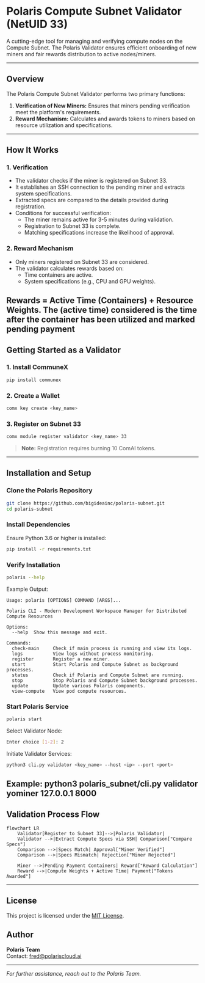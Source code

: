 # Polaris Compute Subnet Validator (NetUID 33)

A cutting-edge tool for managing and verifying compute nodes on the Compute Subnet. The Polaris Validator ensures efficient onboarding of new miners and fair rewards distribution to active nodes/miners.

---

## Overview

The Polaris Compute Subnet Validator performs two primary functions:

1. **Verification of New Miners:** Ensures that miners pending verification meet the platform's requirements.
2. **Reward Mechanism:** Calculates and awards tokens to miners based on resource utilization and specifications.

---

## How It Works

### 1. **Verification**
- The validator checks if the miner is registered on Subnet 33.
- It establishes an SSH connection to the pending miner and extracts system specifications.
- Extracted specs are compared to the details provided during registration.
- Conditions for successful verification:
  - The miner remains active for 3-5 minutes during validation.
  - Registration to Subnet 33 is complete.
  - Matching specifications increase the likelihood of approval.

### 2. **Reward Mechanism**
- Only miners registered on Subnet 33 are considered.
- The validator calculates rewards based on:
  - Time containers are active.
  - System specifications (e.g., CPU and GPU weights).


Rewards = **Active Time (Containers)** + **Resource Weights**.
The (active time) considered is the time after the container has been utilized and marked pending payment
---

## Getting Started as a Validator

### 1. Install CommuneX

```bash
pip install communex
```

### 2. Create a Wallet

```bash
comx key create <key_name>
```

### 3. Register on Subnet 33

```bash
comx module register validator <key_name> 33
```

> **Note:** Registration requires burning 10 ComAI tokens.

---

## Installation and Setup

### Clone the Polaris Repository

```bash
git clone https://github.com/bigideainc/polaris-subnet.git
cd polaris-subnet
```

### Install Dependencies

Ensure Python 3.6 or higher is installed:

```bash
pip install -r requirements.txt
```

### Verify Installation

```bash
polaris --help
```

Example Output:

```
Usage: polaris [OPTIONS] COMMAND [ARGS]...

Polaris CLI - Modern Development Workspace Manager for Distributed Compute Resources

Options:
  --help  Show this message and exit.

Commands:
  check-main     Check if main process is running and view its logs.
  logs           View logs without process monitoring.
  register       Register a new miner.
  start          Start Polaris and Compute Subnet as background processes.
  status         Check if Polaris and Compute Subnet are running.
  stop           Stop Polaris and Compute Subnet background processes.
  update         Update various Polaris components.
  view-compute   View pod compute resources.
```

### Start Polaris Service

```bash
polaris start
```

Select Validator Node:

```bash
Enter choice [1-2]: 2
```

Initiate Validator Services:

```bash
python3 cli.py validator <key_name> --host <ip> --port <port>
```
Example: python3 polaris_subnet/cli.py validator yominer 127.0.0.1 8000
---

## Validation Process Flow

```mermaid
flowchart LR
    Validator[Register to Subnet 33]-->|Polaris Validator|
    Validator -->|Extract Compute Specs via SSH| Comparison["Compare Specs"]
    Comparison -->|Specs Match| Approval["Miner Verified"]
    Comparison -->|Specs Mismatch| Rejection["Miner Rejected"]
    
    Miner -->|Pending Payment Containers| Reward["Reward Calculation"]
    Reward -->|Compute Weights + Active Time| Payment["Tokens Awarded"]
```

---

## License

This project is licensed under the [MIT License](LICENSE).

## Author

**Polaris Team**  
Contact: [fred@polariscloud.ai](mailto:fred@polariscloud.ai)

---

*For further assistance, reach out to the Polaris Team.*
